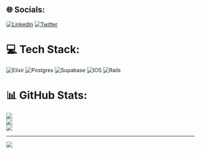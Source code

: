 
## 🌐 Socials:
[![LinkedIn](https://img.shields.io/badge/LinkedIn-%230077B5.svg?logo=linkedin&logoColor=white)](https://linkedin.com/in/sebastian-bachmann) [![Twitter](https://img.shields.io/badge/Twitter-%231DA1F2.svg?logo=Twitter&logoColor=white)](https://twitter.com/buk) 

# 💻 Tech Stack:
![Elixir](https://img.shields.io/badge/elixir-%234B275F.svg?style=for-the-badge&logo=elixir&logoColor=white) ![Postgres](https://img.shields.io/badge/postgres-%23316192.svg?style=for-the-badge&logo=postgresql&logoColor=white) 	![Supabase](https://img.shields.io/badge/Supabase-3ECF8E?style=for-the-badge&logo=supabase&logoColor=white) ![IOS](https://img.shields.io/badge/IOS-%2320232a.svg?style=for-the-badge&logo=apple&logoColor=white) ![Rails](https://img.shields.io/badge/rails-%23CC0000.svg?style=for-the-badge&logo=ruby-on-rails&logoColor=white)
# 📊 GitHub Stats:
![](https://github-readme-stats.vercel.app/api?username=sebastianbachmann&theme=monokai&hide_border=false&include_all_commits=false&count_private=false)<br/>
![](https://github-readme-streak-stats.herokuapp.com/?user=sebastianbachmann&theme=monokai&hide_border=false)<br/>
![](https://github-readme-stats.vercel.app/api/top-langs/?username=sebastianbachmann&theme=monokai&hide_border=false&include_all_commits=false&count_private=false&layout=compact)

---
[![](https://visitcount.itsvg.in/api?id=sebastianbachmann&icon=0&color=0)](https://visitcount.itsvg.in)

<!-- Proudly created with GPRM ( https://gprm.itsvg.in ) -->
